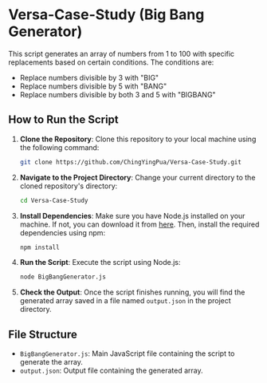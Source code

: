 # Versa-Case-Study (Big Bang Generator)

This script generates an array of numbers from 1 to 100 with specific replacements based on certain conditions. The conditions are:
- Replace numbers divisible by 3 with "BIG"
- Replace numbers divisible by 5 with "BANG"
- Replace numbers divisible by both 3 and 5 with "BIGBANG"

## How to Run the Script

1. **Clone the Repository**: Clone this repository to your local machine using the following command:

    ```bash
    git clone https://github.com/ChingYingPua/Versa-Case-Study.git
    ```

2. **Navigate to the Project Directory**: Change your current directory to the cloned repository's directory:

    ```bash
    cd Versa-Case-Study
    ```

3. **Install Dependencies**: Make sure you have Node.js installed on your machine. If not, you can download it from [here](https://nodejs.org/). Then, install the required dependencies using npm:

    ```bash
    npm install
    ```

4. **Run the Script**: Execute the script using Node.js:

    ```bash
    node BigBangGenerator.js
    ```

5. **Check the Output**: Once the script finishes running, you will find the generated array saved in a file named `output.json` in the project directory.

## File Structure

- `BigBangGenerator.js`: Main JavaScript file containing the script to generate the array.
- `output.json`: Output file containing the generated array.

